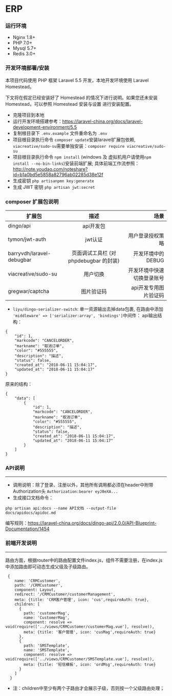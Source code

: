 # ERP

### 运行环境
* Nginx 1.8+
* PHP 7.0+
* Mysql 5.7+
* Redis 3.0+

### 开发环境部署/安装
 
 本项目代码使用 PHP 框架 Laravel 5.5 开发，本地开发环境使用 Laravel Homestead。
 
 下文将在假定已经安装好了 Homestead 的情况下进行说明。如果您还未安装 Homestead，可以参照 Homestead 安装与设置 进行安装配置。
 

* 克隆项目到本地
* 运行开发环境搭建参考：https://laravel-china.org/docs/laravel-development-environment/5.5
* 复制根目录下 `.env.example` 文件重命名为 `.env`
* 项目根目录执行命令 `composer update`安装laravel扩展包依赖,
  `viacreative/sudo-su`需要单独安装：`composer require viacreative/sudo-su`
* 项目根目录执行命令 `npm install` (windows 及 虚拟机用户请使用`npm install --no-bin-links`)安装前端扩展;
  具体前端工作流参照：http://note.youdao.com/noteshare?id=b1a0bd5e5858a82796ab02285d38e12f
* 生成密钥 `php artisanpmn key:generate`
* 生成 JWT 密钥 `php artisan jwt:secret`


###  composer 扩展包说明
  
| 扩展包 | 描述 | 场景 | 
| - | :-: | -: |
| dingo/api | api开发包 |  | 
| tymon/jwt-auth | jwt认证 | 用户登录授权策略 |
| barryvdh/laravel-debugbar | 页面调试工具栏 (对 phpdebugbar 的封装) | 开发环境中的 DEBUG |
| viacreative/sudo-su | 用户切换 | 开发环境中快速切换登录账号 |
| gregwar/captcha | 图片验证码 | api开发专用图片验证码 |
*  `liyu/dingo-serializer-switch`: 单一资源输出去掉data包裹,
   在路由中添加 `'middleware' => ['serializer:array', 'bindings']`中间件：
   api输出结构：
```
{
    "id": 1,
    "markcode": "CANCELORDER",
    "markname": "取消订单",
    "color": "#555555",
    "description": "描述",
    "status": false,
    "created_at": "2018-06-11 15:04:17",
    "updated_at": "2018-06-11 15:04:17"
}
```
原来的结构：
```
{
    "data": [
        {
            "id": 1,
            "markcode": "CANCELORDER",
            "markname": "取消订单",
            "color": "#555555",
            "description": "描述",
            "status": false,
            "created_at": "2018-06-11 15:04:17",
            "updated_at": "2018-06-11 15:04:17"
        }
    ]
}
```

 

### API说明
 
---
* 调用说明：除了登录、注册以外，其他所有调用都必须在header中附带Authorization头 `Authorization:bearer eyJ0eXA...`
* 生成接口文档命令：

`php artisan api:docs --name API文档 --output-file docs/apidocs/apidoc.md`

编写规则：https://laravel-china.org/docs/dingo-api/2.0.0/API-Blueprint-Documentation/1454

### 前端开发说明 
 
 --- 
 路由方面，根据router中的路由配置文件index.js，组件不需要注册，在index.js中添加路由即可动态生成父级及子级路由。
 ```
  {
     name: 'CRMCustomer',
     path: '/CRMCustomer',
     component: Layout,
     redirect: '/CRMCustomer/customerManagement',
     meta: {title: 'CRM客户管理', icon: 'cus',requireAuth: true},
     children: [
       {
         path: 'customerMag',
         name: 'CustomerMag',
         component: resolve => void(require(['../views/CRMCustomer/customerMag.vue'], resolve)),
         meta: {title: '客户管理', icon: 'cusMag',requireAuth: true}
       },
       {
         path: 'SMSTemplate',
         name: 'SMSTemplate',
         component: resolve => void(require(['../views/CRMCustomer/SMSTemplate.vue'], resolve)),
         meta: {title: '短信模板', icon: 'ordMsg',requireAuth: true}
       }
     ]
   }
 ```
 * 注：children中至少有两个子路由才会展示子级，否则按一个父级路由处理；
 
 
 
